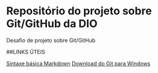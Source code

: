 # Repositório do projeto sobre Git/GitHub da DIO
Desafio de projeto sobre Git/GitHub

##LINKS ÚTEIS

[Sintaxe básica Markdown](https://www.markdownguide.org/basic-syntax)
[Download do Git para Windows](https://gitforwindows.org/)
